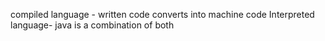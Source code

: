 compiled language - written code converts into machine code
Interpreted language-
java is a combination of both
